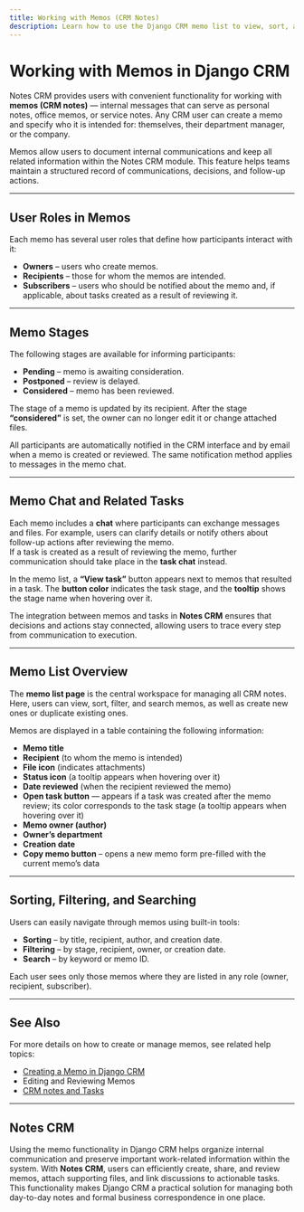 ```yaml
---
title: Working with Memos (CRM Notes)
description: Learn how to use the Django CRM memo list to view, sort, and filter CRM notes, manage internal memos, and track related tasks.
---
```


# **Working with Memos in Django CRM**

Notes CRM provides users with convenient functionality for working with **memos (CRM notes)** —
internal messages that can serve as personal notes, office memos, or
service notes. Any CRM user can create a memo and specify who it is intended for:
themselves, their department manager, or the company.

Memos allow users to document internal communications and keep all related information within the Notes CRM module.
This feature helps teams maintain a structured record of communications, decisions, and follow-up actions.

---

## **User Roles in Memos**

Each memo has several user roles that define how participants interact with it:

- **Owners** – users who create memos.
- **Recipients** – those for whom the memos are intended.
- **Subscribers** – users who should be notified about the memo and, if applicable, about tasks created as a result of reviewing it.

---

## **Memo Stages**

The following stages are available for informing participants:

- **Pending** – memo is awaiting consideration.
- **Postponed** – review is delayed.
- **Considered** – memo has been reviewed.

The stage of a memo is updated by its recipient.
After the stage **“considered”** is set, the owner can no longer edit it or change
attached files.

All participants are automatically notified in the CRM interface and by email when a memo is created or reviewed.
The same notification method applies to messages in the memo chat.

---

## **Memo Chat and Related Tasks**

Each memo includes a **chat** where participants can exchange messages and files.
For example, users can clarify details or notify others about follow-up actions after reviewing the memo.  
If a task is created as a result of reviewing the memo, further communication should take place in the **task chat** instead.

In the memo list, a **“View task”** button appears next to memos that resulted in a task.
The **button color** indicates the task stage, and the **tooltip** shows the stage name when hovering over it.

The integration between memos and tasks in **Notes CRM** ensures that decisions and actions stay connected, allowing users to trace every step from communication to execution.

---

## **Memo List Overview**

The **memo list page** is the central workspace for managing all CRM notes.
Here, users can view, sort, filter, and search memos, as well as create new ones or duplicate existing ones.

Memos are displayed in a table containing the following information:

- **Memo title**
- **Recipient** (to whom the memo is intended)
- **File icon** (indicates attachments)
- **Status icon** (a tooltip appears when hovering over it)
- **Date reviewed** (when the recipient reviewed the memo)
- **Open task button** — appears if a task was created after the memo review; its color corresponds to the task stage (a tooltip appears when hovering over it)
- **Memo owner (author)**
- **Owner’s department**
- **Creation date**
- **Copy memo button** – opens a new memo form pre-filled with the current memo’s data

---

## **Sorting, Filtering, and Searching**

Users can easily navigate through memos using built-in tools:

- **Sorting** – by title, recipient, author, and creation date.
- **Filtering** – by stage, recipient, owner, or creation date.
- **Search** – by keyword or memo ID.

Each user sees only those memos where they are listed in any role (owner, recipient, subscriber).

---

## **See Also**

For more details on how to create or manage memos, see related help topics:

- [Creating a Memo in Django CRM](creating-crm-note.md)
- Editing and Reviewing Memos
- [CRM notes and Tasks](../features/tasks-app-features.md)

---

## **Notes CRM**

Using the memo functionality in Django CRM helps organize internal communication and preserve important work-related information within the system.
With **Notes CRM**, users can efficiently create, share, and review memos, attach supporting files, and link discussions to actionable tasks.
This functionality makes Django CRM a practical solution for managing both day-to-day notes and formal business correspondence in one place.
